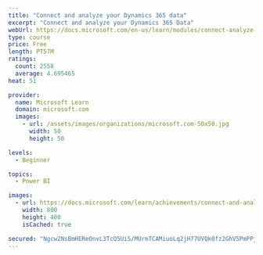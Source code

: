 ```yaml
---
title: "Connect and analyze your Dynamics 365 data​"
excerpt: "Connect and analyze your Dynamics 365 Data​"
webUrl: https://docs.microsoft.com/en-us/learn/modules/connect-analyze-dynamics-365-data/
type: course
price: Free
length: PT57M
ratings:
  count: 2558
  average: 4.695465
heat: 51

provider:
  name: Microsoft Learn
  domain: microsoft.com
  images:
    - url: /assets/images/organizations/microsoft.com-50x50.jpg
      width: 50
      height: 50

levels:
  - Beginner

topics:
  - Power BI

images:
  - url: https://docs.microsoft.com/learn/achievements/connect-and-analyze-your-microsoft-dynamics-365-data-social.png
    width: 800
    height: 400
    isCached: true

secured: "Ngcw2NsBmHEReOnvL3TcQ5UiS/MUrmTCAMiuoLq2jH77UVQk0fz2GhV5PmPPjJ+shqSWm+Xd0LblaN2dQZY5tp23+DrVkUmU8h8nMcnWYQoj4MpodO+HlheIJWUUM6tdNhz23yMuaDqZ1dXToWlabPng/ruVRHtkxzbfvqRzfHx25VbihmxVTPrylduu5rbSHk+l2Ig/JMd/EbGL/v+DZsPbQJaChVQVQ5sVcNII+/lMwXqCJgda1qvljfP/UcY2g+DeKavHPXr863sCtcWJPNJicR2UUJri59YwhUhGv/kh3k9tT+Ekkt4f1S1B+7uFpCm5z0sEA/+LTIOvw6JdTrAI+1CRRzKzzhjNm0XVF/ilOlCc/lRRAoFYV6ZmiZJpTyJ+Mvjs3tiEqOPFj2qPy9XDLx6bvUUlA3uUMvDIOtk=;EEa5E1RCEKXJBKT1WO+N6A=="
---
```


